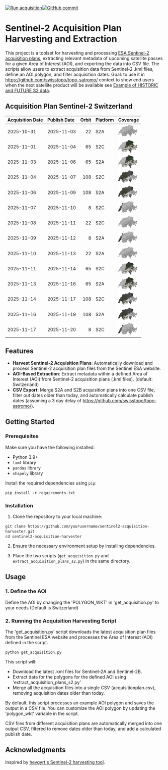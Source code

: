 [![Run acquisition](https://github.com/davidoesch/Sentinel-2-Acquisition-Plan-Harvesting/actions/workflows/run_acquisition.yml/badge.svg)](https://github.com/davidoesch/Sentinel-2-Acquisition-Plan-Harvesting/actions/workflows/run_acquisition.yml)[![GitHub commit](https://img.shields.io/github/last-commit/davidoesch/Sentinel-2-Acquisition-Plan-Harvesting)](https://github.com/davidoesch/Sentinel-2-Acquisition-Plan-Harvesting/commits/main)

# Sentinel-2 Acquisition Plan Harvesting and Extraction

This project is a toolset for harvesting and processing [ESA Sentinel-2 acquisition plans](https://sentinel.esa.int/web/sentinel/copernicus/sentinel-2/acquisition-plans), extracting relevant metadata of upcoming satellite passes for a given Area of Interest (AOI), and exporting the data into CSV file. The scripts allow users to extract acquisition data from Sentinel-2 .kml files, define an AOI polygon, and filter acquisition dates. Goal: to use it in https://github.com/swisstopo/topo-satromo/ context to show end users when the next satellite product will be available see [Example of HISTORIC and FUTURE S2 data](https://davidoesch.github.io/Sentinel-2-Acquisition-Plan-Harvesting/calendar.html).

## Acquisition Plan Sentinel-2 Switzerland
| Acquisition Date   | Publish Date   |   Orbit | Platform   | Coverage                    |
|:-------------------|:---------------|--------:|:-----------|:----------------------------|
| 2025-10-31         | 2025-11-03     |      22 | S2A        | ![Coverage](assets/22.png)  |
| 2025-11-01         | 2025-11-04     |      65 | S2C        | ![Coverage](assets/65.png)  |
| 2025-11-03         | 2025-11-06     |      65 | S2A        | ![Coverage](assets/65.png)  |
| 2025-11-04         | 2025-11-07     |     108 | S2C        | ![Coverage](assets/108.png) |
| 2025-11-06         | 2025-11-09     |     108 | S2A        | ![Coverage](assets/108.png) |
| 2025-11-07         | 2025-11-10     |       8 | S2C        | ![Coverage](assets/8.png)   |
| 2025-11-08         | 2025-11-11     |      22 | S2C        | ![Coverage](assets/22.png)  |
| 2025-11-09         | 2025-11-12     |       8 | S2A        | ![Coverage](assets/8.png)   |
| 2025-11-10         | 2025-11-13     |      22 | S2A        | ![Coverage](assets/22.png)  |
| 2025-11-11         | 2025-11-14     |      65 | S2C        | ![Coverage](assets/65.png)  |
| 2025-11-13         | 2025-11-16     |      65 | S2A        | ![Coverage](assets/65.png)  |
| 2025-11-14         | 2025-11-17     |     108 | S2C        | ![Coverage](assets/108.png) |
| 2025-11-16         | 2025-11-19     |     108 | S2A        | ![Coverage](assets/108.png) |
| 2025-11-17         | 2025-11-20     |       8 | S2C        | ![Coverage](assets/8.png)   |

## Features

- **Harvest Sentinel-2 Acquisition Plans**: Automatically download and process Sentinel-2 acquisition plan files from the Sentinel ESA website.
- **AOI-Based Extraction**: Extract metadata within a defined Area of Interest (AOI) from Sentinel-2 acquisition plans (.kml files). (default: Switzerland)
- **CSV Export**: Merge S2A and S2B  acquisition plans into one CSV file, filter out dates older than today, and automatically calculate publish dates (assuming a 3 day delay of https://github.com/swisstopo/topo-satromo/).

## Getting Started

### Prerequisites

Make sure you have the following installed:

- Python 3.9+
- `lxml` library
- `pandas` library
- `shapely` library

Install the required dependencies using `pip`:

```
pip install -r requirements.txt
```
### Installation
1. Clone the repository to your local machine:

```
git clone https://github.com/yourusername/sentinel2-acquisition-harvester.git
cd sentinel2-acquisition-harvester
```
2. Ensure the necessary environment setup by installing dependencies.

3. Place the two scripts (`get_acquisition.py` and `extract_acquisition_plans_s2.py`) in the same directory.

## Usage
### 1. Define the AOI
Define the AOI by changing the 'POLYGON_WKT' in 'get_acquisition.py' to your needs (Default is Switzerland)

### 2. Running the Acquisition Harvesting Script
The 'get_acquisition.py' script downloads the latest acquisition plan files from the Sentinel ESA website and processes the Area of Interest (AOI) defined in the script.
```
python get_acquisition.py
```
This script will:

- Download the latest .kml files for Sentinel-2A and Sentinel-2B.
- Extract data for the polygons for the defined AOI using  'extract_acquisition_plans_s2.py'
- Merge all the acquisition files into a single CSV (acquisitionplan.csv), removing acquisition dates older than today.

By default, this script processes an example AOI polygon and saves the output in a CSV file. You can customize the AOI polygon by updating the 'polygon_wkt' variable in the script.

CSV files from different acquisition plans are automatically merged into one output CSV, filtered to remove dates older than today, and add a calculated publish date.

## Acknowledgments
Inspired by [hevgyrt's Sentinel-2 harvesting tool](https://github.com/hevgyrt/harvest_sentinel_acquisition_plans/).



